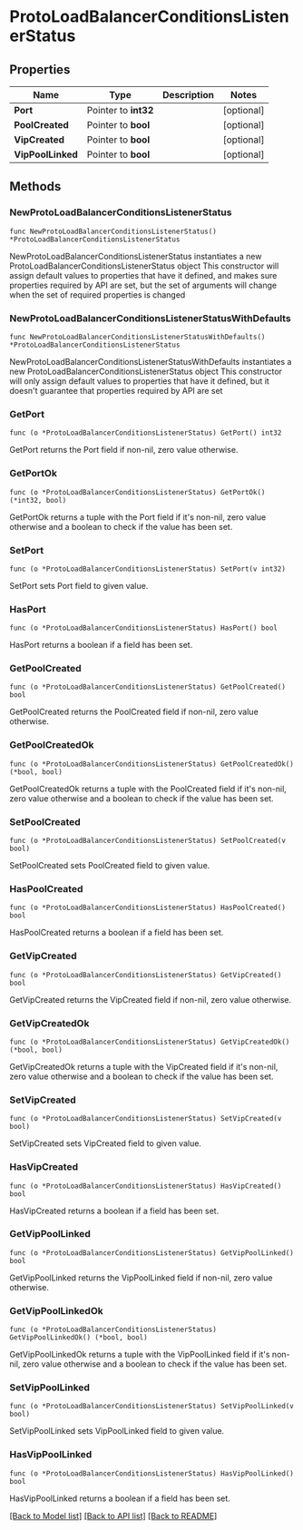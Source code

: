 # ProtoLoadBalancerConditionsListenerStatus

## Properties

Name | Type | Description | Notes
------------ | ------------- | ------------- | -------------
**Port** | Pointer to **int32** |  | [optional] 
**PoolCreated** | Pointer to **bool** |  | [optional] 
**VipCreated** | Pointer to **bool** |  | [optional] 
**VipPoolLinked** | Pointer to **bool** |  | [optional] 

## Methods

### NewProtoLoadBalancerConditionsListenerStatus

`func NewProtoLoadBalancerConditionsListenerStatus() *ProtoLoadBalancerConditionsListenerStatus`

NewProtoLoadBalancerConditionsListenerStatus instantiates a new ProtoLoadBalancerConditionsListenerStatus object
This constructor will assign default values to properties that have it defined,
and makes sure properties required by API are set, but the set of arguments
will change when the set of required properties is changed

### NewProtoLoadBalancerConditionsListenerStatusWithDefaults

`func NewProtoLoadBalancerConditionsListenerStatusWithDefaults() *ProtoLoadBalancerConditionsListenerStatus`

NewProtoLoadBalancerConditionsListenerStatusWithDefaults instantiates a new ProtoLoadBalancerConditionsListenerStatus object
This constructor will only assign default values to properties that have it defined,
but it doesn't guarantee that properties required by API are set

### GetPort

`func (o *ProtoLoadBalancerConditionsListenerStatus) GetPort() int32`

GetPort returns the Port field if non-nil, zero value otherwise.

### GetPortOk

`func (o *ProtoLoadBalancerConditionsListenerStatus) GetPortOk() (*int32, bool)`

GetPortOk returns a tuple with the Port field if it's non-nil, zero value otherwise
and a boolean to check if the value has been set.

### SetPort

`func (o *ProtoLoadBalancerConditionsListenerStatus) SetPort(v int32)`

SetPort sets Port field to given value.

### HasPort

`func (o *ProtoLoadBalancerConditionsListenerStatus) HasPort() bool`

HasPort returns a boolean if a field has been set.

### GetPoolCreated

`func (o *ProtoLoadBalancerConditionsListenerStatus) GetPoolCreated() bool`

GetPoolCreated returns the PoolCreated field if non-nil, zero value otherwise.

### GetPoolCreatedOk

`func (o *ProtoLoadBalancerConditionsListenerStatus) GetPoolCreatedOk() (*bool, bool)`

GetPoolCreatedOk returns a tuple with the PoolCreated field if it's non-nil, zero value otherwise
and a boolean to check if the value has been set.

### SetPoolCreated

`func (o *ProtoLoadBalancerConditionsListenerStatus) SetPoolCreated(v bool)`

SetPoolCreated sets PoolCreated field to given value.

### HasPoolCreated

`func (o *ProtoLoadBalancerConditionsListenerStatus) HasPoolCreated() bool`

HasPoolCreated returns a boolean if a field has been set.

### GetVipCreated

`func (o *ProtoLoadBalancerConditionsListenerStatus) GetVipCreated() bool`

GetVipCreated returns the VipCreated field if non-nil, zero value otherwise.

### GetVipCreatedOk

`func (o *ProtoLoadBalancerConditionsListenerStatus) GetVipCreatedOk() (*bool, bool)`

GetVipCreatedOk returns a tuple with the VipCreated field if it's non-nil, zero value otherwise
and a boolean to check if the value has been set.

### SetVipCreated

`func (o *ProtoLoadBalancerConditionsListenerStatus) SetVipCreated(v bool)`

SetVipCreated sets VipCreated field to given value.

### HasVipCreated

`func (o *ProtoLoadBalancerConditionsListenerStatus) HasVipCreated() bool`

HasVipCreated returns a boolean if a field has been set.

### GetVipPoolLinked

`func (o *ProtoLoadBalancerConditionsListenerStatus) GetVipPoolLinked() bool`

GetVipPoolLinked returns the VipPoolLinked field if non-nil, zero value otherwise.

### GetVipPoolLinkedOk

`func (o *ProtoLoadBalancerConditionsListenerStatus) GetVipPoolLinkedOk() (*bool, bool)`

GetVipPoolLinkedOk returns a tuple with the VipPoolLinked field if it's non-nil, zero value otherwise
and a boolean to check if the value has been set.

### SetVipPoolLinked

`func (o *ProtoLoadBalancerConditionsListenerStatus) SetVipPoolLinked(v bool)`

SetVipPoolLinked sets VipPoolLinked field to given value.

### HasVipPoolLinked

`func (o *ProtoLoadBalancerConditionsListenerStatus) HasVipPoolLinked() bool`

HasVipPoolLinked returns a boolean if a field has been set.


[[Back to Model list]](../README.md#documentation-for-models) [[Back to API list]](../README.md#documentation-for-api-endpoints) [[Back to README]](../README.md)


